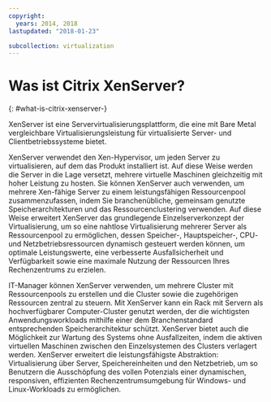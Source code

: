 ```yaml
---
copyright:
  years: 2014, 2018
lastupdated: "2018-01-23"

subcollection: virtualization
---
```


# Was ist Citrix XenServer?
{: #what-is-citrix-xenserver-}

XenServer ist eine Servervirtualisierungsplattform, die eine mit Bare Metal vergleichbare Virtualisierungsleistung für virtualisierte Server- und Clientbetriebssysteme bietet.

XenServer verwendet den Xen-Hypervisor, um jeden Server zu virtualisieren, auf dem das Produkt installiert ist. Auf diese Weise werden die Server in die Lage versetzt, mehrere virtuelle Maschinen gleichzeitig mit hoher Leistung zu hosten. Sie können XenServer auch verwenden, um mehrere Xen-fähige Server zu einem leistungsfähigen Ressourcenpool zusammenzufassen, indem Sie branchenübliche, gemeinsam genutzte Speicherarchitekturen und das Ressourcenclustering verwenden. Auf diese Weise erweitert XenServer das grundlegende Einzelserverkonzept der Virtualisierung, um so eine nahtlose Virtualisierung mehrerer Server als Ressourcenpool zu ermöglichen, dessen Speicher-, Hauptspeicher-, CPU- und Netzbetriebsressourcen dynamisch gesteuert werden können, um optimale Leistungswerte, eine verbesserte Ausfallsicherheit und Verfügbarkeit sowie eine maximale Nutzung der Ressourcen Ihres Rechenzentrums zu erzielen.

IT-Manager können XenServer verwenden, um mehrere Cluster mit Ressourcenpools zu erstellen und die Cluster sowie die zugehörigen Ressourcen zentral zu steuern. <!--reducing complexity and cost, and dramatically simplifying the adoption and utility of a virtualized data center environment.--> Mit XenServer kann ein Rack mit Servern als hochverfügbarer Computer-Cluster genutzt werden, der die wichtigsten Anwendungsworkloads mithilfe einer dem Branchenstandard entsprechenden Speicherarchitektur schützt. XenServer bietet auch die Möglichkeit zur Wartung des Systems ohne Ausfallzeiten, indem die aktiven virtuellen Maschinen zwischen den Einzelsystemen des Clusters verlagert werden. XenServer erweitert die leistungsfähigste Abstraktion: Virtualisierung über Server, Speichereinheiten und den Netzbetrieb, um so Benutzern die Ausschöpfung des vollen Potenzials einer dynamischen, responsiven, effizienten Rechenzentrumsumgebung für Windows- und Linux-Workloads zu ermöglichen.
